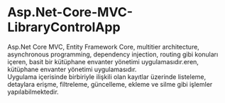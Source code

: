 # Asp.Net-Core-MVC-LibraryControlApp
Asp.Net Core MVC, Entity Framework Core, multitier architecture, asynchronous programming, dependency injection, routing gibi konuları içeren, basit bir kütüphane envanter yönetimi uygulamasıdır.eren, kütüphane envanter yönetimi uygulamasıdır.<br/>
Uygulama içerisinde birbiriyle ilişkili olan kayıtlar üzerinde listeleme, detaylara erişme, filtreleme, güncelleme, ekleme ve silme gibi işlemler yapılabilmektedir.
